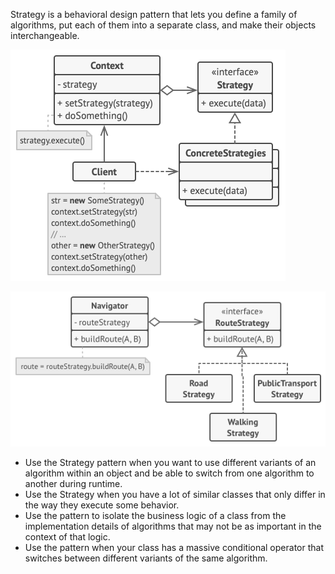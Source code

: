 Strategy is a behavioral design pattern that lets you define a family of algorithms, put each of them into a separate class, and make their objects interchangeable.

![](strategy1.png)

![](strategy2.png)

- Use the Strategy pattern when you want to use different variants of an algorithm within an object and be able to switch from one algorithm to another during runtime.
- Use the Strategy when you have a lot of similar classes that only differ in the way they execute some behavior.
- Use the pattern to isolate the business logic of a class from the implementation details of algorithms that may not be as important in the context of that logic.
- Use the pattern when your class has a massive conditional operator that switches between different variants of the same algorithm.
